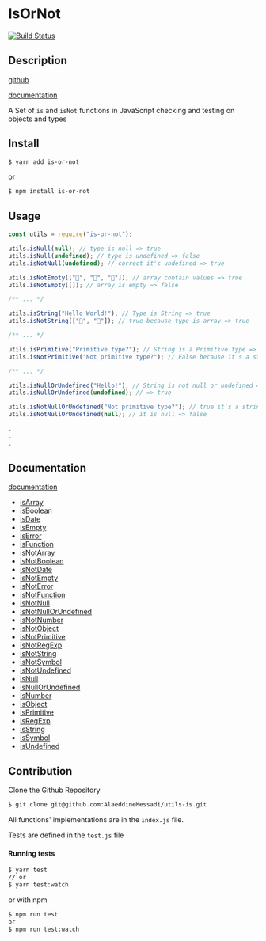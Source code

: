 # IsOrNot

[![Build Status](https://travis-ci.com/AlaeddineMessadi/is-or-not.svg?branch=main)](https://travis-ci.com/AlaeddineMessadi/is-or-not)

## Description

[github](https://github.com/AlaeddineMessadi/is-or-not)

[documentation](https://alaeddinemessadi.github.io/is-or-not/index.html)

A Set of `is` and `isNot` functions in JavaScript checking and testing on objects and types

## Install

```bash
$ yarn add is-or-not
```

or

```bash
$ npm install is-or-not
```

## Usage

```javascript
const utils = require("is-or-not");

utils.isNull(null); // type is null => true
utils.isNull(undefined); // type is undefined => false
utils.isNotNull(undefined); // correct it's undefined => true

utils.isNotEmpty(["🦄", "🐶", "🐼"]); // array contain values => true
utils.isNotEmpty([]); // array is empty => false

/** ... */

utils.isString("Hello World!"); // Type is String => true
utils.isNotString(["🐶", "🦄"]); // true because type is array => true

/** ... */

utils.isPrimitive("Primitive type?"); // String is a Primitive type => true
utils.isNotPrimitive("Not primitive type?"); // False because it's a string, primitive => false

/** ... */

utils.isNullOrUndefined("Hello!"); // String is not null or undefined => false
utils.isNullOrUndefined(undefined); // => true

utils.isNotNullOrUndefined("Not primitive type?"); // true it's a string => true
utils.isNotNullOrUndefined(null); // it is null => false

.
.
.
```

## Documentation

[documentation](https://alaeddinemessadi.github.io/is-or-not/index.html)

- [isArray](https://alaeddinemessadi.github.io/is-or-not/global.html#isArray)
- [isBoolean](https://alaeddinemessadi.github.io/is-or-not/global.html#isBoolean)
- [isDate](https://alaeddinemessadi.github.io/is-or-not/global.html#isDate)
- [isEmpty](https://alaeddinemessadi.github.io/is-or-not/global.html#isEmpty)
- [isError](https://alaeddinemessadi.github.io/is-or-not/global.html#isError)
- [isFunction](https://alaeddinemessadi.github.io/is-or-not/global.html#isFunction)
- [isNotArray](https://alaeddinemessadi.github.io/is-or-not/global.html#isNotArray)
- [isNotBoolean](https://alaeddinemessadi.github.io/is-or-not/global.html#isNotBoolean)
- [isNotDate](https://alaeddinemessadi.github.io/is-or-not/global.html#isNotDate)
- [isNotEmpty](https://alaeddinemessadi.github.io/is-or-not/global.html#isNotEmpty)
- [isNotError](https://alaeddinemessadi.github.io/is-or-not/global.html#isNotError)
- [isNotFunction](https://alaeddinemessadi.github.io/is-or-not/global.html#isNotFunction)
- [isNotNull](https://alaeddinemessadi.github.io/is-or-not/global.html#isNotNull)
- [isNotNullOrUndefined](https://alaeddinemessadi.github.io/is-or-not/global.html#isNotNullOrUndefined)
- [isNotNumber](https://alaeddinemessadi.github.io/is-or-not/global.html#isNotNumber)
- [isNotObject](https://alaeddinemessadi.github.io/is-or-not/global.html#isNotObject)
- [isNotPrimitive](https://alaeddinemessadi.github.io/is-or-not/global.html#isNotPrimitive)
- [isNotRegExp](https://alaeddinemessadi.github.io/is-or-not/global.html#isNotRegExp)
- [isNotString](https://alaeddinemessadi.github.io/is-or-not/global.html#isNotString)
- [isNotSymbol](https://alaeddinemessadi.github.io/is-or-not/global.html#isNotSymbol)
- [isNotUndefined](https://alaeddinemessadi.github.io/is-or-not/global.html#isNotUndefined)
- [isNull](https://alaeddinemessadi.github.io/is-or-not/global.html#isNull)
- [isNullOrUndefined](https://alaeddinemessadi.github.io/is-or-not/global.html#isNullOrUndefined)
- [isNumber](https://alaeddinemessadi.github.io/is-or-not/global.html#isNumber)
- [isObject](https://alaeddinemessadi.github.io/is-or-not/global.html#isObject)
- [isPrimitive](https://alaeddinemessadi.github.io/is-or-not/global.html#isPrimitive)
- [isRegExp](https://alaeddinemessadi.github.io/is-or-not/global.html#isRegExp)
- [isString](https://alaeddinemessadi.github.io/is-or-not/global.html#isString)
- [isSymbol](https://alaeddinemessadi.github.io/is-or-not/global.html#isSymbol)
- [isUndefined](https://alaeddinemessadi.github.io/is-or-not/global.html#isUndefined)

## Contribution

Clone the Github Repository

```bash
$ git clone git@github.com:AlaeddineMessadi/utils-is.git
```

All functions' implementations are in the `index.js` file.

Tests are defined in the `test.js` file

#### Running tests

```bash
$ yarn test
// or
$ yarn test:watch
```

or with npm

```bash
$ npm run test
or
$ npm run test:watch
```
